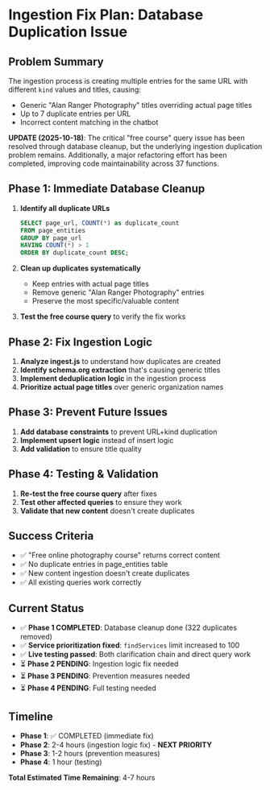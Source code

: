 # Ingestion Fix Plan: Database Duplication Issue

## Problem Summary
The ingestion process is creating multiple entries for the same URL with different `kind` values and titles, causing:
- Generic "Alan Ranger Photography" titles overriding actual page titles
- Up to 7 duplicate entries per URL
- Incorrect content matching in the chatbot

**UPDATE (2025-10-18)**: The critical "free course" query issue has been resolved through database cleanup, but the underlying ingestion duplication problem remains. Additionally, a major refactoring effort has been completed, improving code maintainability across 37 functions.

## Phase 1: Immediate Database Cleanup
1. **Identify all duplicate URLs**
   ```sql
   SELECT page_url, COUNT(*) as duplicate_count
   FROM page_entities 
   GROUP BY page_url
   HAVING COUNT(*) > 1
   ORDER BY duplicate_count DESC;
   ```

2. **Clean up duplicates systematically**
   - Keep entries with actual page titles
   - Remove generic "Alan Ranger Photography" entries
   - Preserve the most specific/valuable content

3. **Test the free course query** to verify the fix works

## Phase 2: Fix Ingestion Logic
1. **Analyze ingest.js** to understand how duplicates are created
2. **Identify schema.org extraction** that's causing generic titles
3. **Implement deduplication logic** in the ingestion process
4. **Prioritize actual page titles** over generic organization names

## Phase 3: Prevent Future Issues
1. **Add database constraints** to prevent URL+kind duplication
2. **Implement upsert logic** instead of insert logic
3. **Add validation** to ensure title quality

## Phase 4: Testing & Validation
1. **Re-test the free course query** after fixes
2. **Test other affected queries** to ensure they work
3. **Validate that new content** doesn't create duplicates

## Success Criteria
- ✅ "Free online photography course" returns correct content
- ✅ No duplicate entries in page_entities table
- ✅ New content ingestion doesn't create duplicates
- ✅ All existing queries work correctly

## Current Status
- ✅ **Phase 1 COMPLETED**: Database cleanup done (322 duplicates removed)
- ✅ **Service prioritization fixed**: `findServices` limit increased to 100
- ✅ **Live testing passed**: Both clarification chain and direct query work
- ⏳ **Phase 2 PENDING**: Ingestion logic fix needed
- ⏳ **Phase 3 PENDING**: Prevention measures needed
- ⏳ **Phase 4 PENDING**: Full testing needed

## Timeline
- **Phase 1**: ✅ COMPLETED (immediate fix)
- **Phase 2**: 2-4 hours (ingestion logic fix) - **NEXT PRIORITY**
- **Phase 3**: 1-2 hours (prevention measures)
- **Phase 4**: 1 hour (testing)

**Total Estimated Time Remaining**: 4-7 hours

